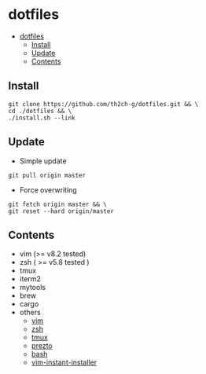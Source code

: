 # dotfiles

- [dotfiles](#dotfiles)
  - [Install](#install)
  - [Update](#update)
  - [Contents](#contents)


## Install
~~~
git clone https://github.com/th2ch-g/dotfiles.git && \
cd ./dotfiles && \
./install.sh --link
~~~

## Update
- Simple update
~~~
git pull origin master
~~~

- Force overwriting
~~~
git fetch origin master && \
git reset --hard origin/master
~~~


## Contents
- vim (>= v8.2 tested)
- zsh ( >= v5.8 tested )
- tmux
- iterm2
- mytools
- brew
- cargo
- others
    - [vim](others/vim.install.sh)
    - [zsh](others/zsh.install.sh)
    - [tmux](others/tmux.install.sh)
    - [prezto](others/prezto.install.sh)
    - [bash](others/bash/)
    - [vim-instant-installer](others/vim-instant-installer/)

